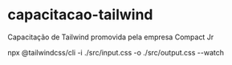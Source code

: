 # capacitacao-tailwind
 Capacitação de Tailwind promovida pela empresa Compact Jr

npx @tailwindcss/cli -i ./src/input.css -o ./src/output.css --watch